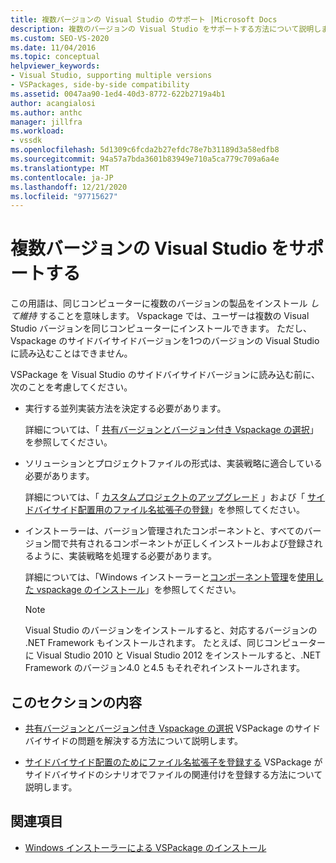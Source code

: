 ```yaml
---
title: 複数バージョンの Visual Studio のサポート |Microsoft Docs
description: 複数のバージョンの Visual Studio をサポートする方法について説明します。 Vspackage はさまざまなバージョンに読み込むことができます。
ms.custom: SEO-VS-2020
ms.date: 11/04/2016
ms.topic: conceptual
helpviewer_keywords:
- Visual Studio, supporting multiple versions
- VSPackages, side-by-side compatibility
ms.assetid: 0047aa90-1ed4-40d3-8772-622b2719a4b1
author: acangialosi
ms.author: anthc
manager: jillfra
ms.workload:
- vssdk
ms.openlocfilehash: 5d1309c6fcda2b27efdc78e7b31189d3a58edfb8
ms.sourcegitcommit: 94a57a7bda3601b83949e710a5ca779c709a6a4e
ms.translationtype: MT
ms.contentlocale: ja-JP
ms.lasthandoff: 12/21/2020
ms.locfileid: "97715627"
---
```

# <a name="supporting-multiple-versions-of-visual-studio"></a>複数バージョンの Visual Studio をサポートする
この用語は、同じコンピューターに複数のバージョンの製品をインストール *して維持* することを意味します。 Vspackage では、ユーザーは複数の Visual Studio バージョンを同じコンピューターにインストールできます。 ただし、Vspackage のサイドバイサイドバージョンを1つのバージョンの Visual Studio に読み込むことはできません。

 VSPackage を Visual Studio のサイドバイサイドバージョンに読み込む前に、次のことを考慮してください。

- 実行する並列実装方法を決定する必要があります。

   詳細については、「 [共有バージョンとバージョン付き Vspackage の選択](../extensibility/choosing-between-shared-and-versioned-vspackages.md)」を参照してください。

- ソリューションとプロジェクトファイルの形式は、実装戦略に適合している必要があります。

   詳細については、「 [カスタムプロジェクトのアップグレード](../extensibility/internals/upgrading-projects.md#upgrading-custom-projects) 」および「 [サイドバイサイド配置用のファイル名拡張子の登録](../extensibility/registering-file-name-extensions-for-side-by-side-deployments.md)」を参照してください。

- インストーラーは、バージョン管理されたコンポーネントと、すべてのバージョン間で共有されるコンポーネントが正しくインストールおよび登録されるように、実装戦略を処理する必要があります。

   詳細については、「Windows インストーラーと[コンポーネント管理](../extensibility/internals/component-management.md)を[使用した vspackage のインストール](../extensibility/internals/installing-vspackages-with-windows-installer.md)」を参照してください。

  > [!NOTE]
  > Visual Studio のバージョンをインストールすると、対応するバージョンの .NET Framework もインストールされます。 たとえば、同じコンピューターに Visual Studio 2010 と Visual Studio 2012 をインストールすると、.NET Framework のバージョン4.0 と4.5 もそれぞれインストールされます。

## <a name="in-this-section"></a>このセクションの内容
- [共有バージョンとバージョン付き Vspackage の選択](../extensibility/choosing-between-shared-and-versioned-vspackages.md) VSPackage のサイドバイサイドの問題を解決する方法について説明します。

- [サイドバイサイド配置のためにファイル名拡張子を登録する](../extensibility/registering-file-name-extensions-for-side-by-side-deployments.md) VSPackage がサイドバイサイドのシナリオでファイルの関連付けを登録する方法について説明します。

## <a name="related-sections"></a>関連項目
- [Windows インストーラーによる VSPackage のインストール](../extensibility/internals/installing-vspackages-with-windows-installer.md)
